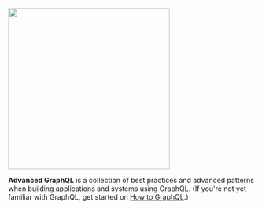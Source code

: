 <img src="https://imgur.com/UlE80Qv.png" width="328" />

**Advanced GraphQL** is a collection of best practices and advanced patterns when building applications and systems using GraphQL. (If you're not yet familiar with GraphQL, get started on [How to GraphQL](https://www.howtographql.com/).)